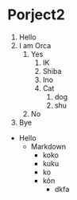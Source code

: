 # Porject2

1. Hello
2. I am Orca
   1. Yes
      1. IK  
      2. Shiba
       1. Ino
       2. Cat
          1. dog
          2. shu
   2. No
3. Bye


- Hello
   - Markdown
     - koko
      - kuku
       - ko
        - kôn
           - dkfa 
